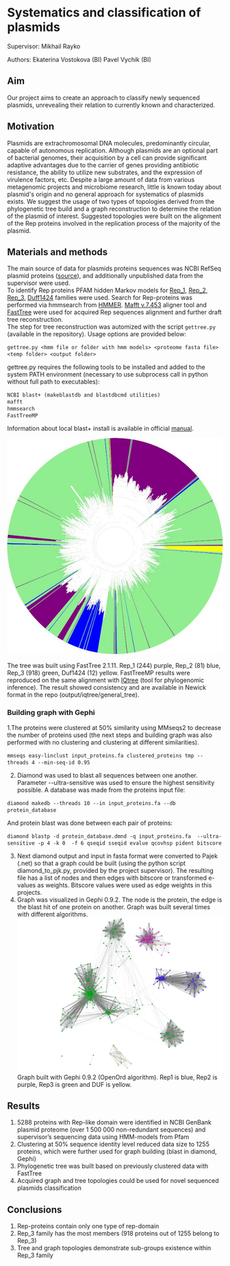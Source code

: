 # Systematics and classification of plasmids
Supervisor:
Mikhail Rayko

Authors:
Ekaterina Vostokova (BI)
Pavel Vychik (BI)

## Aim
Our project aims to create an approach to classify newly sequenced plasmids, unrevealing their relation to currently known and characterized.

## Motivation 
Plasmids are extrachromosomal DNA molecules, predominantly circular, capable of autonomous replication. Although plasmids are an optional part of bacterial genomes, their acquisition by a cell can provide significant adaptive advantages due to the carrier of genes providing antibiotic resistance, the ability to utilize new substrates, and the expression of virulence factors, etc. Despite a large amount of data from various metagenomic projects and microbiome research, little is known today about plasmid's origin and no general approach for systematics of plasmids exists. We suggest the usage of two types of topologies derived from the phylogenetic tree build and a graph reconstruction to determine the relation of the plasmid of interest. Suggested topologies were built on the alignment of the Rep proteins involved in the replication process of the majority of the plasmid. 

## Materials and methods
The main source of data for plasmids proteins sequences was NCBI RefSeq plasmid proteins ([source](https://ftp.ncbi.nlm.nih.gov/refseq/release/plasmid/)), and additionally unpublished data from the supervisor were used.<br />
To identify Rep proteins PFAM hidden Markov models for [Rep_1](https://pfam.xfam.org/family/Rep_1), [Rep_2](https://pfam.xfam.org/family/Rep_2), [Rep_3](https://pfam.xfam.org/family/Rep_3), [Duff1424](https://pfam.xfam.org/family/PF07232) families were used.
Search for Rep-proteins was performed via hmmsearch from [HMMER](http://hmmer.org/publications.html). [Mafft v.7.453](https://mafft.cbrc.jp/alignment/software/) aligner tool and [FastTree](http://www.microbesonline.org/fasttree) were used for acquired Rep sequences alignment and further draft tree reconstruction.<br />
The step for tree reconstruction was automized with the script ```gettree.py``` (available in the repository). Usage options are provided below:
```
gettree.py <hmm file or folder with hmm models> <proteome fasta file> <temp folder> <output folder>
```
gettree.py requires the following tools to be installed and added to the system PATH environment (necessary to use subprocess call in python without full path to executables):
```
NCBI blast+ (makeblastdb and blastdbcmd utilities)
mafft
hmmsearch
FastTreeMP
```
Information about local blast+ install is available in official [manual](https://ftp.ncbi.nlm.nih.gov/blast/executables/blast+/LATEST/).

![tree built using FastTree 2.1.11](visualization/tree.jpg)

The tree was built using FastTree 2.1.11. Rep_1 (244) purple, Rep_2 (81) blue, Rep_3 (918) green, Duf1424 (12) yellow.
FastTreeMP results were reproduced on the same alignment with [IQtree](http://www.iqtree.org/) (tool for phylogenomic inference). The result showed consistency and are available in Newick format in the repo (output/iqtree/general_tree).

### Building graph with Gephi
1.The proteins were clustered at 50% similarity using MMseqs2 to decrease the number of proteins used (the next steps and building graph was also performed with no clustering and clustering at different similarities).
```
mmseqs easy-linclust input_proteins.fa clustered_proteins tmp --threads 4 --min-seq-id 0.95
```
2. Diamond was used to blast all sequences between one another. Parameter --ultra-sensitive was used to ensure the highest sensitivity possible.
A database was made from the proteins input file:
```
diamond makedb --threads 10 --in input_proteins.fa --db protein_database
```
And protein blast was done between each pair of proteins:
```
diamond blastp -d protein_database.dmnd -q input_proteins.fa  --ultra-sensitive -p 4 -k 0  -f 6 qseqid sseqid evalue qcovhsp pident bitscore 
```
3. Next diamond output and input in fasta format were converted to Pajek (.net) so that a graph could be built (using the python script diamond_to_pjk.py, provided by the project supervisor). The resulting file has a list of nodes and then edges with bitscore or transformed e-values as weights. Bitscore values were used as edge weights in this projects. 
4. Graph was visualized in Gephi 0.9.2.
The node is the protein, the edge is the blast hit of one protein on another. Graph was built several times with different algorithms. 
![Graph built with Gephi 0.9.2 (OpenOrd algorithm)](visualization/openord3.png)
Graph built with Gephi 0.9.2 (OpenOrd algorithm). Rep1 is blue, Rep2 is purple, Rep3 is green and DUF is yellow. 

## Results
1. 5288 proteins with Rep-like domain were identified in NCBI GenBank plasmid proteome (over 1 500 000 non-redundant sequences) and supervisor’s sequencing data using HMM-models from Pfam
2. Clustering at 50% sequence identity level reduced data size to 1255 proteins, which were further used for graph building  (blast in diamond, Gephi)
3. Phylogenetic tree was built based on previously clustered data with FastTree
4. Acquired graph and tree topologies could be used for novel sequenced plasmids classification

## Conclusions
1. Rep-proteins contain only one type of rep-domain
2. Rep_3 family has the most members (918 proteins out of 1255 belong to Rep_3)
3. Tree and graph topologies demonstrate sub-groups existence within Rep_3 family 


